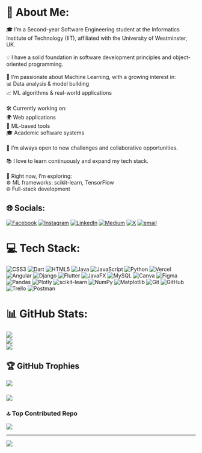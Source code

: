 # 💫 About Me:
🎓 I’m a Second-year Software Engineering student at the Informatics Institute of Technology (IIT), affiliated with the University of Westminster, UK.<br><br>💡 I have a solid foundation in software development principles and object-oriented programming.<br><br>🤖 I'm passionate about Machine Learning, with a growing interest in:<br>                 📊 Data analysis & model building<br>                 📈 ML algorithms & real-world applications<br><br>🛠️ Currently working on:<br>                🌍 Web applications<br>                🤖 ML-based tools<br>                🎓 Academic software systems<br><br>🚀 I’m always open to new challenges and collaborative opportunities.<br><br>📚 I love to learn continuously and expand my tech stack.<br><br>🌱 Right now, I’m exploring:<br>               ⚙️ ML frameworks: scikit-learn, TensorFlow<br>               🌐 Full-stack development


## 🌐 Socials:
[![Facebook](https://img.shields.io/badge/Facebook-%231877F2.svg?logo=Facebook&logoColor=white)](https://facebook.com/https://www.facebook.com/share/14ErutvDBCT/) [![Instagram](https://img.shields.io/badge/Instagram-%23E4405F.svg?logo=Instagram&logoColor=white)](https://instagram.com/https://www.instagram.com/gokul._ll?igsh=ZWhhamp2b3B2dDA4) [![LinkedIn](https://img.shields.io/badge/LinkedIn-%230077B5.svg?logo=linkedin&logoColor=white)](https://linkedin.com/in/www.linkedin.com/in/gokula-nandhan) [![Medium](https://img.shields.io/badge/Medium-12100E?logo=medium&logoColor=white)](https://medium.com/@https://medium.com/@commong846) [![X](https://img.shields.io/badge/X-black.svg?logo=X&logoColor=white)](https://x.com/https://x.com/_SEgokul?t=wMrtn2xacM6uQrlRRZH-tA&s=08) [![email](https://img.shields.io/badge/Email-D14836?logo=gmail&logoColor=white)](mailto:gokula.nandhan02@gmail.com) 

# 💻 Tech Stack:
![CSS3](https://img.shields.io/badge/css3-%231572B6.svg?style=for-the-badge&logo=css3&logoColor=white) ![Dart](https://img.shields.io/badge/dart-%230175C2.svg?style=for-the-badge&logo=dart&logoColor=white) ![HTML5](https://img.shields.io/badge/html5-%23E34F26.svg?style=for-the-badge&logo=html5&logoColor=white) ![Java](https://img.shields.io/badge/java-%23ED8B00.svg?style=for-the-badge&logo=openjdk&logoColor=white) ![JavaScript](https://img.shields.io/badge/javascript-%23323330.svg?style=for-the-badge&logo=javascript&logoColor=%23F7DF1E) ![Python](https://img.shields.io/badge/python-3670A0?style=for-the-badge&logo=python&logoColor=ffdd54) ![Vercel](https://img.shields.io/badge/vercel-%23000000.svg?style=for-the-badge&logo=vercel&logoColor=white) ![Angular](https://img.shields.io/badge/angular-%23DD0031.svg?style=for-the-badge&logo=angular&logoColor=white) ![Django](https://img.shields.io/badge/django-%23092E20.svg?style=for-the-badge&logo=django&logoColor=white) ![Flutter](https://img.shields.io/badge/Flutter-%2302569B.svg?style=for-the-badge&logo=Flutter&logoColor=white) ![JavaFX](https://img.shields.io/badge/javafx-%23FF0000.svg?style=for-the-badge&logo=javafx&logoColor=white) ![MySQL](https://img.shields.io/badge/mysql-4479A1.svg?style=for-the-badge&logo=mysql&logoColor=white) ![Canva](https://img.shields.io/badge/Canva-%2300C4CC.svg?style=for-the-badge&logo=Canva&logoColor=white) ![Figma](https://img.shields.io/badge/figma-%23F24E1E.svg?style=for-the-badge&logo=figma&logoColor=white) ![Pandas](https://img.shields.io/badge/pandas-%23150458.svg?style=for-the-badge&logo=pandas&logoColor=white) ![Plotly](https://img.shields.io/badge/Plotly-%233F4F75.svg?style=for-the-badge&logo=plotly&logoColor=white) ![scikit-learn](https://img.shields.io/badge/scikit--learn-%23F7931E.svg?style=for-the-badge&logo=scikit-learn&logoColor=white) ![NumPy](https://img.shields.io/badge/numpy-%23013243.svg?style=for-the-badge&logo=numpy&logoColor=white) ![Matplotlib](https://img.shields.io/badge/Matplotlib-%23ffffff.svg?style=for-the-badge&logo=Matplotlib&logoColor=black) ![Git](https://img.shields.io/badge/git-%23F05033.svg?style=for-the-badge&logo=git&logoColor=white) ![GitHub](https://img.shields.io/badge/github-%23121011.svg?style=for-the-badge&logo=github&logoColor=white) ![Trello](https://img.shields.io/badge/Trello-%23026AA7.svg?style=for-the-badge&logo=Trello&logoColor=white) ![Postman](https://img.shields.io/badge/Postman-FF6C37?style=for-the-badge&logo=postman&logoColor=white)
# 📊 GitHub Stats:
![](https://github-readme-stats.vercel.app/api?username=gokula-nandhan-2&theme=dark&hide_border=false&include_all_commits=true&count_private=true)<br/>
![](https://nirzak-streak-stats.vercel.app/?user=gokula-nandhan-2&theme=dark&hide_border=false)<br/>
![](https://github-readme-stats.vercel.app/api/top-langs/?username=gokula-nandhan-2&theme=dark&hide_border=false&include_all_commits=true&count_private=true&layout=compact)

## 🏆 GitHub Trophies
![](https://github-profile-trophy.vercel.app/?username=gokula-nandhan-2&theme=radical&no-frame=false&no-bg=false&margin-w=4)

###
![](https://quotes-github-readme.vercel.app/api?type=horizontal&theme=radical)

### 🔝 Top Contributed Repo
![](https://github-contributor-stats.vercel.app/api?username=gokula-nandhan-2&limit=5&theme=dark&combine_all_yearly_contributions=true)

---
[![](https://visitcount.itsvg.in/api?id=gokula-nandhan-2&icon=0&color=0)](https://visitcount.itsvg.in)

<!-- Proudly created with GPRM ( https://gprm.itsvg.in ) -->
